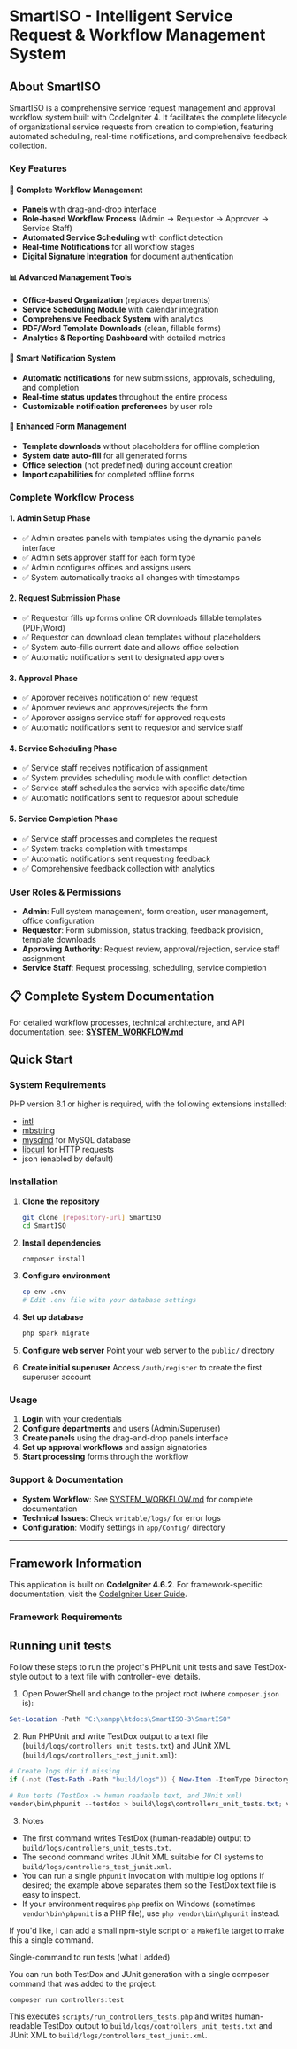 # SmartISO - Intelligent Service Request & Workflow Management System

## About SmartISO

SmartISO is a comprehensive service request management and approval workflow system built with CodeIgniter 4. It facilitates the complete lifecycle of organizational service requests from creation to completion, featuring automated scheduling, real-time notifications, and comprehensive feedback collection.

### Key Features

#### 🔄 **Complete Workflow Management**
- **Panels** with drag-and-drop interface
- **Role-based Workflow Process** (Admin → Requestor → Approver → Service Staff)
- **Automated Service Scheduling** with conflict detection
- **Real-time Notifications** for all workflow stages
- **Digital Signature Integration** for document authentication

#### 📊 **Advanced Management Tools**
- **Office-based Organization** (replaces departments)
- **Service Scheduling Module** with calendar integration
- **Comprehensive Feedback System** with analytics
- **PDF/Word Template Downloads** (clean, fillable forms)
- **Analytics & Reporting Dashboard** with detailed metrics

#### 🔔 **Smart Notification System**
- **Automatic notifications** for new submissions, approvals, scheduling, and completion
- **Real-time status updates** throughout the entire process
- **Customizable notification preferences** by user role

#### 📝 **Enhanced Form Management**
- **Template downloads** without placeholders for offline completion
- **System date auto-fill** for all generated forms
- **Office selection** (not predefined) during account creation
- **Import capabilities** for completed offline forms

### Complete Workflow Process

#### 1. **Admin Setup Phase**
- ✅ Admin creates panels with templates using the dynamic panels interface
- ✅ Admin sets approver staff for each form type
- ✅ Admin configures offices and assigns users
- ✅ System automatically tracks all changes with timestamps

#### 2. **Request Submission Phase**
- ✅ Requestor fills up forms online OR downloads fillable templates (PDF/Word)
- ✅ Requestor can download clean templates without placeholders
- ✅ System auto-fills current date and allows office selection
- ✅ Automatic notifications sent to designated approvers

#### 3. **Approval Phase**
- ✅ Approver receives notification of new request
- ✅ Approver reviews and approves/rejects the form
- ✅ Approver assigns service staff for approved requests
- ✅ Automatic notifications sent to requestor and service staff

#### 4. **Service Scheduling Phase**
- ✅ Service staff receives notification of assignment
- ✅ System provides scheduling module with conflict detection
- ✅ Service staff schedules the service with specific date/time
- ✅ Automatic notifications sent to requestor about schedule

#### 5. **Service Completion Phase**
- ✅ Service staff processes and completes the request
- ✅ System tracks completion with timestamps
- ✅ Automatic notifications sent requesting feedback
- ✅ Comprehensive feedback collection with analytics

### User Roles & Permissions
- **Admin**: Full system management, form creation, user management, office configuration
- **Requestor**: Form submission, status tracking, feedback provision, template downloads
- **Approving Authority**: Request review, approval/rejection, service staff assignment
- **Service Staff**: Request processing, scheduling, service completion

## 📋 Complete System Documentation

For detailed workflow processes, technical architecture, and API documentation, see:
**[SYSTEM_WORKFLOW.md](SYSTEM_WORKFLOW.md)**

## Quick Start

### System Requirements

PHP version 8.1 or higher is required, with the following extensions installed:

- [intl](http://php.net/manual/en/intl.requirements.php)
- [mbstring](http://php.net/manual/en/mbstring.installation.php)
- [mysqlnd](http://php.net/manual/en/mysqlnd.install.php) for MySQL database
- [libcurl](http://php.net/manual/en/curl.requirements.php) for HTTP requests
- json (enabled by default)

### Installation

1. **Clone the repository**
   ```bash
   git clone [repository-url] SmartISO
   cd SmartISO
   ```

2. **Install dependencies**
   ```bash
   composer install
   ```

3. **Configure environment**
   ```bash
   cp env .env
   # Edit .env file with your database settings
   ```

4. **Set up database**
   ```bash
   php spark migrate
   ```

5. **Configure web server**
   Point your web server to the `public/` directory

6. **Create initial superuser**
   Access `/auth/register` to create the first superuser account

### Usage

1. **Login** with your credentials
2. **Configure departments** and users (Admin/Superuser)
3. **Create panels** using the drag-and-drop panels interface
4. **Set up approval workflows** and assign signatories
5. **Start processing** forms through the workflow

### Support & Documentation

- **System Workflow**: See [SYSTEM_WORKFLOW.md](SYSTEM_WORKFLOW.md) for complete documentation
- **Technical Issues**: Check `writable/logs/` for error logs
- **Configuration**: Modify settings in `app/Config/` directory

---

## Framework Information

This application is built on **CodeIgniter 4.6.2**. For framework-specific documentation, visit the [CodeIgniter User Guide](https://codeigniter.com/user_guide/).

### Framework Requirements

## Running unit tests

Follow these steps to run the project's PHPUnit unit tests and save TestDox-style output to a text file with controller-level details.

1. Open PowerShell and change to the project root (where `composer.json` is):

```powershell
Set-Location -Path "C:\xampp\htdocs\SmartISO-3\SmartISO"
```

2. Run PHPUnit and write TestDox output to a text file (`build/logs/controllers_unit_tests.txt`) and JUnit XML (`build/logs/controllers_test_junit.xml`):

```powershell
# Create logs dir if missing
if (-not (Test-Path -Path "build/logs")) { New-Item -ItemType Directory -Path "build/logs" | Out-Null }

# Run tests (TestDox -> human readable text, and JUnit xml)
vendor\bin\phpunit --testdox > build\logs\controllers_unit_tests.txt; vendor\bin\phpunit --log-junit build\logs\controllers_test_junit.xml
```

3. Notes
- The first command writes TestDox (human-readable) output to `build/logs/controllers_unit_tests.txt`.
- The second command writes JUnit XML suitable for CI systems to `build/logs/controllers_test_junit.xml`.
- You can run a single `phpunit` invocation with multiple log options if desired; the example above separates them so the TestDox text file is easy to inspect.
- If your environment requires `php` prefix on Windows (sometimes `vendor\bin\phpunit` is a PHP file), use `php vendor\bin\phpunit` instead.

If you'd like, I can add a small npm-style script or a `Makefile` target to make this a single command.

Single-command to run tests (what I added)

You can run both TestDox and JUnit generation with a single composer command that was added to the project:

```powershell
composer run controllers:test
```

This executes `scripts/run_controllers_tests.php` and writes human-readable TestDox output to `build/logs/controllers_unit_tests.txt` and JUnit XML to `build/logs/controllers_test_junit.xml`.
